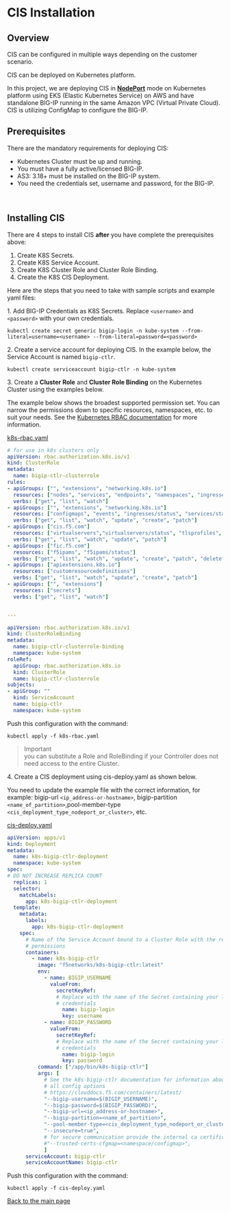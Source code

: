 # CIS Installation  
## Overview  
CIS can be configured in multiple ways depending on the customer scenario.  

CIS can be deployed on Kubernetes platform.  

In this project, we are deploying CIS in [**NodePort**](https://github.com/SalinaYu/EKS-and-F5-Intergration/blob/main/docs/Overview%20of%20F5%20BIG-IP%20Container%20Ingress%20Services.md#nodeport) mode on Kubernetes platform using EKS (Elastic Kubernetes Service) on AWS and have standalone BIG-IP running in the same Amazon VPC (Virtual Private Cloud). CIS is utilizing ConfigMap to configure the BIG-IP.  


## Prerequisites  
There are the mandatory requirements for deploying CIS:
<br/>
- Kubernetes Cluster must be up and running.
- You must have a fully active/licensed BIG-IP.
- AS3: 3.18+ must be installed on the BIG-IP system.
- You need the credentials set, username and password, for the BIG-IP.
<br/>

## Installing CIS
There are 4 steps to install CIS **after** you have complete the prerequisites above:  
1. Create K8S Secrets.
2. Create K8S Service Account.
3. Create K8S Cluster Role and Cluster Role Binding.
4. Create the K8S CIS Deployment.

Here are the steps that you need to take with sample scripts and example yaml files:

1\. Add BIG-IP Credentials as K8S Secrets. Replace `<username>` and `<password>` with your own credentials. 
```
kubectl create secret generic bigip-login -n kube-system --from-literal=username=<username> --from-literal=password=<password>
```
2\. Create a service account for deploying CIS. In the example below, the Service Account is named `bigip-ctlr`.
```
kubectl create serviceaccount bigip-ctlr -n kube-system
```
3\. Create a **Cluster Role** and **Cluster Role Binding** on the Kubernetes Cluster using the examples below.

The example below shows the broadest supported permission set. You can narrow the permissions down to specific resources, namespaces, etc. to suit your needs. See the [Kubernetes RBAC documentation](https://kubernetes.io/docs/reference/access-authn-authz/rbac/) for more information.

[k8s-rbac.yaml](https://github.com/SalinaYu/EKS-and-F5-Intergration/blob/main/config/k8s-rbac.yaml)

```yaml
# for use in k8s clusters only
apiVersion: rbac.authorization.k8s.io/v1
kind: ClusterRole
metadata:
  name: bigip-ctlr-clusterrole
rules:
- apiGroups: ["", "extensions", "networking.k8s.io"]
  resources: ["nodes", "services", "endpoints", "namespaces", "ingresses", "pods", "ingressclasses"]
  verbs: ["get", "list", "watch"]
- apiGroups: ["", "extensions", "networking.k8s.io"]
  resources: ["configmaps", "events", "ingresses/status", "services/status"]
  verbs: ["get", "list", "watch", "update", "create", "patch"]
- apiGroups: ["cis.f5.com"]
  resources: ["virtualservers","virtualservers/status", "tlsprofiles", "transportservers", "ingresslinks", "externaldnss"]
  verbs: ["get", "list", "watch", "update", "patch"]
- apiGroups: ["fic.f5.com"]
  resources: ["f5ipams", "f5ipams/status"]
  verbs: ["get", "list", "watch", "update", "create", "patch", "delete"]
- apiGroups: ["apiextensions.k8s.io"]
  resources: ["customresourcedefinitions"]
  verbs: ["get", "list", "watch", "update", "create", "patch"]
- apiGroups: ["", "extensions"]
  resources: ["secrets"]
  verbs: ["get", "list", "watch"]


---

apiVersion: rbac.authorization.k8s.io/v1
kind: ClusterRoleBinding
metadata:
  name: bigip-ctlr-clusterrole-binding
  namespace: kube-system
roleRef:
  apiGroup: rbac.authorization.k8s.io
  kind: ClusterRole
  name: bigip-ctlr-clusterrole
subjects:
- apiGroup: ""
  kind: ServiceAccount
  name: bigip-ctlr
  namespace: kube-system
```
Push this configuration with the command:
```
kubectl apply -f k8s-rbac.yaml
```
> Important  
you can substitute a Role and RoleBinding if your Controller does not need access to the entire Cluster.

4\. Create a CIS deployment using cis-deploy.yaml as shown below. 

You need to update the example file with the correct information, for example: bigip-url `<ip_address-or-hostname>`, bigip-partition `<name_of_partition>`,pool-member-type `<cis_deployment_type_nodeport_or_cluster>`, etc.

[cis-deploy.yaml](https://github.com/SalinaYu/EKS-and-F5-Intergration/blob/main/config/cis-deploy.yaml)

```yaml
apiVersion: apps/v1
kind: Deployment
metadata:
  name: k8s-bigip-ctlr-deployment
  namespace: kube-system
spec:
# DO NOT INCREASE REPLICA COUNT
  replicas: 1
  selector:
    matchLabels:
      app: k8s-bigip-ctlr-deployment
  template:
    metadata:
      labels:
        app: k8s-bigip-ctlr-deployment
    spec:
      # Name of the Service Account bound to a Cluster Role with the required
      # permissions
      containers:
        - name: k8s-bigip-ctlr
          image: "f5networks/k8s-bigip-ctlr:latest"
          env:
            - name: BIGIP_USERNAME
              valueFrom:
                secretKeyRef:
                # Replace with the name of the Secret containing your login
                # credentials
                  name: bigip-login
                  key: username
            - name: BIGIP_PASSWORD
              valueFrom:
                secretKeyRef:
                # Replace with the name of the Secret containing your login
                # credentials
                  name: bigip-login
                  key: password
          command: ["/app/bin/k8s-bigip-ctlr"]
          args: [
            # See the k8s-bigip-ctlr documentation for information about
            # all config options
            # https://clouddocs.f5.com/containers/latest/
            "--bigip-username=$(BIGIP_USERNAME)",
            "--bigip-password=$(BIGIP_PASSWORD)",
            "--bigip-url=<ip_address-or-hostname>",
            "--bigip-partition=<name_of_partition>",
            "--pool-member-type=<cis_deployment_type_nodeport_or_cluster>",
            "--insecure=true",
            # for secure communication provide the internal ca certificates using config-map with below option and remove insecure parameter
            #"--trusted-certs-cfgmap=<namespace/configmap>",
            ]
      serviceAccount: bigip-ctlr
      serviceAccountName: bigip-ctlr
```
Push this configuration with the command:
```
kubectl apply -f cis-deploy.yaml
```
[Back to the main page](https://github.com/SalinaYu/EKS-and-F5-Intergration#quick-start)